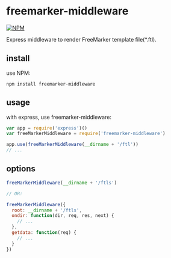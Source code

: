 # freemarker-middleware

[![NPM](https://nodei.co/npm/freemarker-middleware.png?compact=true)](https://nodei.co/npm/freemarker-middleware/)

Express middleware to render FreeMarker template file(*.ftl).

## install

use NPM:

```
npm install freemarker-middleware
```

## usage

with express, use freemarker-middleware:

```javascript
var app = require('express')()
var freeMarkerMiddleware = require('freemarker-middleware')

app.use(freeMarkerMiddleware(__dirname + '/ftl'))
// ...
```

## options

```javascript
freeMarkerMiddleware(__dirname + '/ftls')

// OR:

freeMarkerMiddleware({
  root: __dirname + '/ftls',
  ondir: function(dir, req, res, next) {
    // ...
  },
  getdata: function(req) {
    // ...
  }
})
```
